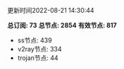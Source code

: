 更新时间2022-08-21 14:30:44

**总订阅: 73**
**总节点: 2854**
**有效节点: 817**
- ss节点: 439
- v2ray节点: 334
- trojan节点: 44
